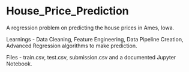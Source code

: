 # House_Price_Prediction

A regression problem on predicting the house prices in Ames, Iowa.

Learnings - Data Cleaning, Feature Engineering, Data Pipeline Creation, Advanced Regression algorithms to make prediction.

Files - train.csv, test.csv, submission.csv and a documented Jupyter Notebook.
